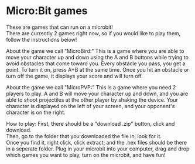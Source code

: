 # Micro:Bit games
These are games that can run on a microbit!   
There are currently 2 games right now, so if you would like to play them, follow the instructions below!

About the game we call "MicroBird:" This is a game where you are able to move your character up and down using the A and B buttons while trying to avoid obstacles that come toward you. Every obstacle you pass, you get a point. To turn it on, press A+B at the same time. Once you hit an obstacle or turn off the game, it displays your score and will turn off.

About the game we call "MicroPVP:" This is a game where you need 2 players to play. A and B will move your character up and down, and you are able to shoot projectiles at the other player by shaking the device. Your character is displayed on the left of your screen, and your opponent's character is on the right.

How to play:
First, there should be a "download .zip" button, click and download.  
Then, go to the folder that you downloaded the file in, look for it.  
Once you find it, right click, click extract, and the .hex files should be there in a seperate folder.
Plug in your microbit into your computer, drag and drop which games you want to play, turn on the microbit, and have fun!
